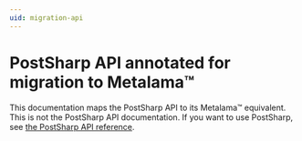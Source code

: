 ```yaml
---
uid: migration-api
---
```


# PostSharp API annotated for migration to Metalama™

This documentation maps the PostSharp API to its Metalama™ equivalent. This is not the PostSharp API documentation. If you want to use PostSharp, see [the PostSharp API reference](https://doc.postsharp.net/r_project_postsharp).

